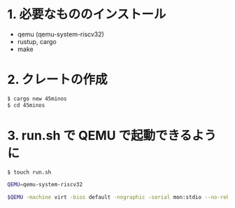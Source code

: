 # 1. 必要なもののインストール

- qemu (qemu-system-riscv32)
- rustup, cargo
- make

# 2. クレートの作成

```sh
$ cargo new 45minos
$ cd 45minos
```

# 3. run.sh で QEMU で起動できるように

```sh
$ touch run.sh
```

```sh
QEMU=qemu-system-riscv32

$QEMU -machine virt -bios default -nographic -serial mon:stdio --no-reboot
```
